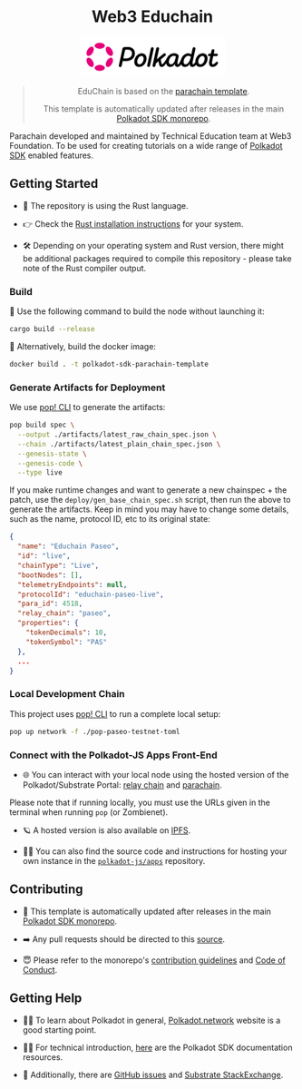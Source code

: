 <div align="center">

# Web3 Educhain


<img height="70px" alt="Polkadot SDK Logo" src="https://github.com/paritytech/polkadot-sdk/raw/master/docs/images/Polkadot_Logo_Horizontal_Pink_Black.png#gh-light-mode-only"/>

> EduChain is based on the [parachain template](https://github.com/paritytech/polkadot-sdk-parachain-template).
>
> This template is automatically updated after releases in the main [Polkadot SDK monorepo](https://github.com/paritytech/polkadot-sdk).

</div>

Parachain developed and maintained by Technical Education team at Web3 Foundation. To be used for creating
tutorials on a wide range of [Polkadot SDK](https://github.com/paritytech/polkadot-sdk) enabled features.

## Getting Started

* 🦀 The repository is using the Rust language.

* 👉 Check the
[Rust installation instructions](https://www.rust-lang.org/tools/install) for your system.

* 🛠️ Depending on your operating system and Rust version, there might be additional
packages required to compile this repository - please take note of the Rust compiler output.

### Build

🔨 Use the following command to build the node without launching it:

```sh
cargo build --release
```

🐳 Alternatively, build the docker image:

```sh
docker build . -t polkadot-sdk-parachain-template
```


### Generate Artifacts for Deployment

We use [pop! CLI](https://github.com/r0gue-io/pop-cli) to generate the artifacts: 

```sh
pop build spec \
  --output ./artifacts/latest_raw_chain_spec.json \
  --chain ./artifacts/latest_plain_chain_spec.json \
  --genesis-state \
  --genesis-code \
  --type live
```

If you make runtime changes and want to generate a new chainspec + the patch, use the `deploy/gen_base_chain_spec.sh` script, then run the above to generate the artifacts. Keep in mind you may have to change some details, such as the name, protocol ID, etc to its original state: 

```json
{
  "name": "Educhain Paseo",
  "id": "live",
  "chainType": "Live",
  "bootNodes": [],
  "telemetryEndpoints": null,
  "protocolId": "educhain-paseo-live",
  "para_id": 4518,
  "relay_chain": "paseo",
  "properties": {
    "tokenDecimals": 10,
    "tokenSymbol": "PAS"
  },
  ...
}
```

### Local Development Chain

This project uses [pop! CLI](https://github.com/r0gue-io/pop-cli) to run a complete local setup:

```sh
pop up network -f ./pop-paseo-testnet-toml
```

### Connect with the Polkadot-JS Apps Front-End

* 🌐 You can interact with your local node using the
hosted version of the Polkadot/Substrate Portal:
[relay chain](https://polkadot.js.org/apps/#/explorer?rpc=ws://localhost:9944)
and [parachain](https://polkadot.js.org/apps/#/explorer?rpc=ws://localhost:9988).

Please note that if running locally, you must use the URLs given in the terminal when running `pop` (or Zombienet).

* 🪐 A hosted version is also
available on [IPFS](https://dotapps.io/).

* 🧑‍🔧 You can also find the source code and instructions for hosting your own instance in the
[`polkadot-js/apps`](https://github.com/polkadot-js/apps) repository.

## Contributing

* 🔄 This template is automatically updated after releases in the main [Polkadot SDK monorepo](https://github.com/paritytech/polkadot-sdk).

* ➡️ Any pull requests should be directed to this [source](https://github.com/paritytech/polkadot-sdk/tree/master/templates/parachain).

* 😇 Please refer to the monorepo's
[contribution guidelines](https://github.com/paritytech/polkadot-sdk/blob/master/docs/contributor/CONTRIBUTING.md) and
[Code of Conduct](https://github.com/paritytech/polkadot-sdk/blob/master/docs/contributor/CODE_OF_CONDUCT.md).

## Getting Help

* 🧑‍🏫 To learn about Polkadot in general, [Polkadot.network](https://polkadot.network/) website is a good starting point.

* 🧑‍🔧 For technical introduction, [here](https://github.com/paritytech/polkadot-sdk#-documentation) are
the Polkadot SDK documentation resources.

* 👥 Additionally, there are [GitHub issues](https://github.com/paritytech/polkadot-sdk/issues) and
[Substrate StackExchange](https://substrate.stackexchange.com/).